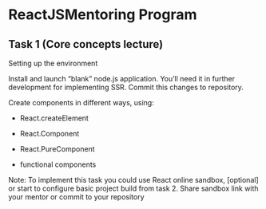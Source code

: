 # ReactJSMentoring Program
## Task 1 (Core concepts lecture)

Setting up the environment

Install and launch “blank” node.js application. You’ll need it in further development for implementing SSR. Commit this changes to repository.

Create components in different ways, using:

* React.createElement

* React.Component

* React.PureComponent

* functional components

Note: To implement this task you could use React online sandbox, [optional] or start to configure basic project build from task 2. Share sandbox link with your mentor or commit to your repository
